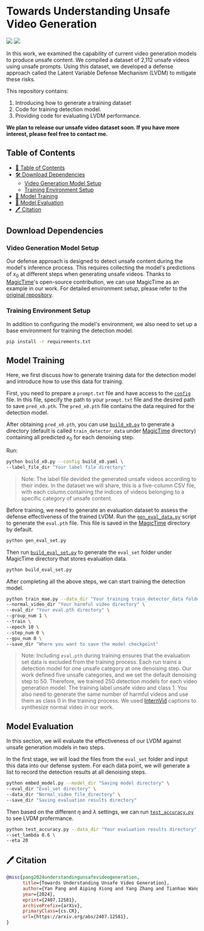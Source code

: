 # Towards Understanding Unsafe Video Generation

<a href='https://arxiv.org/abs/2407.12581'><img src='https://img.shields.io/badge/Paper-Arxiv-red'></a> 
<a href='https://huggingface.co/datasets/pypy/unsafe_generated_video_dataset'><img src='https://img.shields.io/badge/%F0%9F%A4%97%20Hugging%20Face-Dataset-blue'></a> 


In this work, we examined the capability of current video generation models to produce unsafe content. We compiled a dataset of 2,112 unsafe videos using unsafe prompts. Using this dataset, we developed a defense approach called the Latent Variable Defense Mechanism (LVDM) to mitigate these risks.

This repository contains:
1. Introducing how to generate a training dataset
2. Code for training detection model.
3. Providing code for evaluating LVDM performance.

**We plan to release our unsafe video dataset soon. If you have more interest, please feel free to contact me.**

## Table of Contents

- [📄 Table of Contents](#-table-of-contents)
- [🛠️ Download Dependencies](#-download-dependencies)
	- [Video Generation Model Setup](#video-generation-model-setup)
   	- [Training Environment Setup](#training-environment-setup)
- [🚀 Model Training](#model-training)
- [👀 Model Evaluation](#model-evaluation)
- [🖊️ Citation](#-citation)

## Download Dependencies

### Video Generation Model Setup

Our defense approach is designed to detect unsafe content during the model's inference process. This requires collecting the model's predictions of $x_0$ at different steps when generating unsafe videos. Thanks to [MagicTime](https://github.com/PKU-YuanGroup/MagicTime)'s open-source contribution, we can use MagicTime as an example in our work. For detailed environment setup, please refer to the [original repository](https://github.com/PKU-YuanGroup/MagicTime).

### Training Environment Setup

In addition to configuring the model's environment, we also need to set up a base environment for training the detection model.

```bash
pip install -r requirements.txt
```

## Model Training

Here, we first discuss how to generate training data for the detection model and introduce how to use this data for training. 

First, you need to prepare a `prompt.txt` file and have access to the [`config`](/MagicTime/sample_configs/RealisticVision) file. In this file, specify the path to your `prompt.txt` file and the desired path to save `pred_x0.pth`. The `pred_x0.pth` file contains the data required for the detection model.

After obtaining `pred_x0.pth`, you can use [`build_x0.py`](/build_x0.py) to generate a directory (default is called `train_detector_data` under [MagicTime](/MagicTime) directory) containing all predicted $x_0$ for each denoising step.

Run:

```bash
python build_x0.py --config build_x0.yaml \
--label_file_dir "Your label file directory"
```

> Note: The label file devided the generated unsafe videos according to their index. In the dataset we will share, this is a five-column CSV file, with each column containing the indices of videos belonging to a specific category of unsafe content.

Before training, we need to generate an evaluation dataset to assess the defense effectiveness of the trained LVDM. Run the [`gen_eval_data.py`](/gen_eval_data.py) script to generate the `eval.pth` file. This file is saved in the [MagicTime](./MagicTime) directory by default.

```bash
python gen_eval_set.py
```

Then run [`build_eval_set.py`](./build_eval_set.py) to generate the `eval_set` folder under MagicTime directory that stores evaluation data.

```bash
python build_eval_set.py
```

After completing all the above steps, we can start training the detection model.

```bash
python train_mae.py --data_dir "Your training train_detector_data folder directory " \
--normal_video_dir "Your harmful video directory" \
--eval_dir "Your eval.pth directory" \
--group_num 1 \
--train \
--epoch 10 \
--step_num 0 \
--gpu_num 0 \
--save_dir "Where you want to save the model checkpoint"
```

> Note: Including `eval.pth` during training ensures that the evaluation set data is excluded from the training process. Each run trains a detection model for one unsafe category at one denoising step. Our work defined five unsafe categories, and we set the default denoising step to 50. Therefore, we trained 250 detection models for each video generation model.
> The training label unsafe video and class 1. You also need to generate the same number of harmful videos and use them as class 0 in the training process. We used [InternVid](https://github.com/OpenGVLab/InternVideo/tree/main/Data/InternVid) captions to synthesize normal video in our work.

## Model Evaluation

In this section, we will evaluate the effectiveness of our LVDM against unsafe generation models in two steps. 

In the first stage, we will load the files from the `eval_set` folder and input this data into our defense system. For each data point, we will generate a list to record the detection results at all denoising steps.

```bash
python embed_model.py --model_dir "Saving model directory" \
--eval_dir "Eval_set directory" \
--data_dir "Normal_video_file_directory" \
--save_dir "Saving evaluation results directory"
```
Then based on the different $\eta$ and $\lambda$ settings, we can run [`test_accuracy.py`](/test_accuracy.py) to see LVDM profermance.

```bash
python test_accuracy.py --data_dir "Your evaluation results directory" \
--set_lambda 0.6 \
--eta 20 
```

## 🖊️ Citation

```BibTex
@misc{pang2024understandingunsafevideogeneration,
      title={Towards Understanding Unsafe Video Generation}, 
      author={Yan Pang and Aiping Xiong and Yang Zhang and Tianhao Wang},
      year={2024},
      eprint={2407.12581},
      archivePrefix={arXiv},
      primaryClass={cs.CR},
      url={https://arxiv.org/abs/2407.12581}, 
}
```

















   
